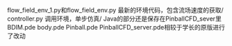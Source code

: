 flow_field_env_1.py和flow_field_env.py 最新的环境代码，包含流场速度的获取/
controller.py 调用环境，单步仿真/
Java的部分还是保存在PinballCFD_sever里 BDIM.pde body.pde Pinball.pde PinballCFD_server.pde相较于学长的原版进行了改动
